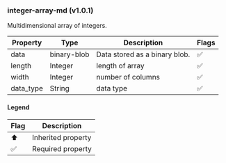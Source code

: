 ### integer-array-md (v1.0.1)
Multidimensional array of integers.

| Property | Type | Description | Flags |
|---|---|---|---|
| data | binary-blob | Data stored as a binary blob. | ✅ |
| length | Integer | length of array | ✅ |
| width | Integer | number of columns | ✅ |
| data_type | String | data type | ✅ |


#### Legend

| Flag | Description |
| --- | --- |
| ⬆️ | Inherited property |
| ✅ | Required property |

